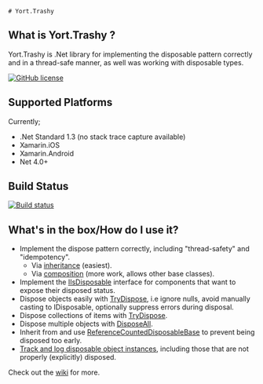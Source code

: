     # Yort.Trashy

## What is Yort.Trashy ?
Yort.Trashy is .Net library for implementing the disposable pattern correctly and in a thread-safe manner, as well was working with disposable types.

[![GitHub license](https://img.shields.io/github/license/mashape/apistatus.svg)](https://github.com/Yortw/Yort.Trashy/blob/master/LICENSE) 


## Supported Platforms
Currently;

* .Net Standard 1.3 (no stack trace capture available)
* Xamarin.iOS
* Xamarin.Android
* Net 4.0+

## Build Status
[![Build status](https://ci.appveyor.com/api/projects/status/8jw3sdsikltac4yr?svg=true)](https://ci.appveyor.com/project/Yortw/yort-trashy)

## What's in the box/How do I use it?

* Implement the dispose pattern correctly, including "thread-safety" and "idempotency".
    * Via [inheritance](https://github.com/Yortw/Yort.Trashy/wiki/Implement-IDisposable-via-Inheritance) (easiest).
    * Via [composition](https://github.com/Yortw/Yort.Trashy/wiki/Implement-IDisposable-via-Composition) (more work, allows other base classes).
* Implement the [IIsDisposable](https://github.com/Yortw/Yort.Trashy/wiki/IIsDisposable) interface for components that want to expose their disposed status.
* Dispose objects easily with [TryDispose](https://github.com/Yortw/Yort.Trashy/wiki/TryDispose), i.e ignore nulls, avoid manually casting to IDisposable, optionally suppress errors during disposal.
* Dispose collections of items with [TryDispose](https://github.com/Yortw/Yort.Trashy/wiki/TryDispose).
* Dispose multiple objects with [DisposeAll](https://github.com/Yortw/Yort.Trashy/wiki/DisposeAll).
* Inherit from and use [ReferenceCountedDisposableBase](https://github.com/Yortw/Yort.Trashy/wiki/ReferenceCountedDisposableBase) to prevent being disposed too early.
* [Track and log disposable object instances](https://github.com/Yortw/Yort.Trashy/wiki/Track-and-log-disposable-object-instances), including those that are not properly (explicitly) disposed.


Check out the [wiki](https://github.com/Yortw/Yort.Trashy/wiki) for more.
